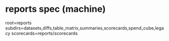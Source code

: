 ﻿# reports spec (machine)
root=reports
subdirs=datasets,diffs,table_matrix,summaries,scorecards,spend_cube,legacy
scorecards=reports/scorecards
